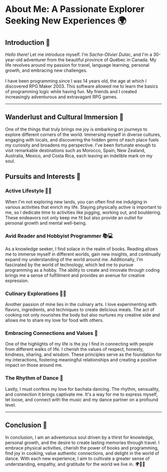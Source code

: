 # About Me: A Passionate Explorer Seeking New Experiences 🌍

## Introduction 👋

<div class="pixel-portrait-container">
    <p><em>Hello there!</em> Let me introduce myself. I'm  <em style="color:var(--highlight-2)">Sacha-Olivier Dulac</em>, and I'm a 30-year-old adventurer from the beautiful province of Québec in Canada. My life revolves around my passion for travel, language learning, personal growth, and embracing new challenges.<br><br>I have been programming since I was 14 years old, the age at which I discovered RPG Maker 2003. This software allowed me to learn the basics of programming logic while having fun. My friends and I created increasingly adventurous and extravagant RPG games.</p>
    <span class="portrait-image-holder">
        <span class="pixel-portrait"></span>
    </span>
</div>

---

## Wanderlust and Cultural Immersion 🧭

One of the things that truly brings me joy is embarking on journeys to explore different corners of the world. Immersing myself in diverse cultures, engaging with locals, and discovering the hidden gems of each place fuels my curiosity and broadens my perspective. I've been fortunate enough to visit remarkable destinations such as Morocco, Spain, New Zealand, Australia, Mexico, and Costa Rica, each leaving an indelible mark on my soul.


## Pursuits and Interests 🌟

### Active Lifestyle 🏃‍♂️

When I'm not exploring new lands, you can often find me indulging in various activities that enrich my life. Staying physically active is important to me, so I dedicate time to activities like jogging, working out, and bouldering. These endeavors not only keep me fit but also provide an outlet for personal growth and mental well-being.

### Avid Reader and Hobbyist Programmer 📚💻

As a knowledge seeker, I find solace in the realm of books. Reading allows me to immerse myself in different worlds, gain new insights, and continually expand my understanding of the world around me. Additionally, I'm fascinated by the world of technology, which led me to pursue programming as a hobby. The ability to create and innovate through coding brings me a sense of fulfillment and provides an avenue for creative expression.

### Culinary Explorations 🍳🍲

Another passion of mine lies in the culinary arts. I love experimenting with flavors, ingredients, and techniques to create delicious meals. The act of cooking not only nourishes the body but also nurtures my creative side and allows me to share my love for food with others.

### Embracing Connections and Values 🤝

One of the highlights of my life is the joy I find in connecting with people from different walks of life. I cherish the values of respect, honesty, kindness, sharing, and wisdom. These principles serve as the foundation for my interactions, fostering meaningful relationships and creating a positive impact on those around me.

### The Rhythm of Dance 💃

Lastly, I must confess my love for bachata dancing. The rhythm, sensuality, and connection it brings captivate me. It's a way for me to express myself, let loose, and connect with the music and my dance partner on a profound level.

---

## Conclusion 🎉

In conclusion, I am an adventurous soul driven by a thirst for knowledge, personal growth, and the desire to create lasting memories through travel. I embrace physical activities, cherish the power of books and programming, find joy in cooking, value authentic connections, and delight in the world of dance. With each new experience, I aim to cultivate a greater sense of understanding, empathy, and gratitude for the world we live in. 🌍💖🙏